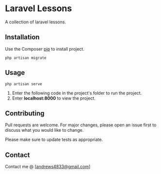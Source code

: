 # Laravel Lessons

A collection of laravel lessons.

## Installation

Use the Composer [pip](https://getcomposer.org/) to install project.

```composer
php artisan migrate
```

## Usage

```composer
php artisan serve
```
1. Enter the following code in the project's folder to run the project.
2. Enter **localhost:8000** to view the project.

## Contributing
Pull requests are welcome. For major changes, please open an issue first to discuss what you would like to change.

Please make sure to update tests as appropriate.

## Contact

Contact me @ [andrews4833@gmail.com]
